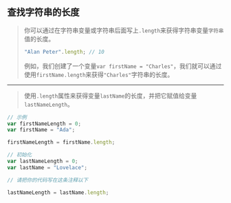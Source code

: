 ## 查找字符串的长度

> 你可以通过在字符串变量或字符串后面写上`.length`来获得字符串变量`字符串`值的长度。
>
> ```js
> "Alan Peter".length; // 10
> ```
>
> 例如，我们创建了一个变量`var firstName = "Charles"`，我们就可以通过使用`firstName.length`来获得`"Charles"`字符串的长度。

---

> 使用`.length`属性来获得变量`lastName`的长度，并把它赋值给变量`lastNameLength`。

```js
// 示例
var firstNameLength = 0;
var firstName = "Ada";

firstNameLength = firstName.length;

// 初始化
var lastNameLength = 0;
var lastName = "Lovelace";

// 请把你的代码写在这条注释以下

lastNameLength = lastName.length;
```

